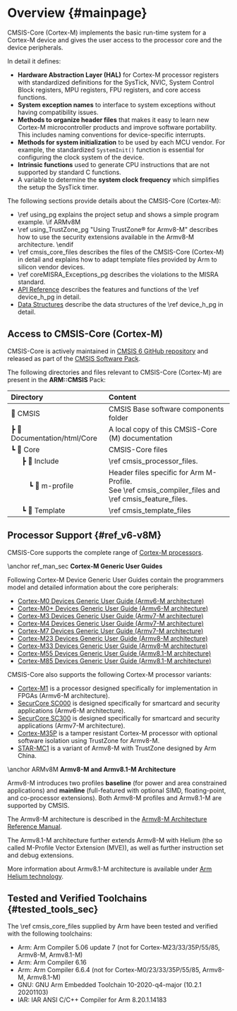 # Overview {#mainpage}

CMSIS-Core (Cortex-M) implements the basic run-time system for a Cortex-M device and gives the user access to the processor core and the device peripherals.

In detail it defines:
 - **Hardware Abstraction Layer (HAL)** for Cortex-M processor registers with standardized  definitions for the SysTick, NVIC, System Control Block registers, MPU registers, FPU registers, and core access functions.
 - **System exception names** to interface to system exceptions without having compatibility issues.
 - **Methods to organize header files** that makes it easy to learn new Cortex-M microcontroller products and improve software portability. This includes naming conventions for device-specific interrupts.
 - **Methods for system initialization** to be used by each MCU vendor. For example, the standardized `SystemInit()` function is essential for configuring the clock system of the device.
 - **Intrinsic functions** used to generate CPU instructions that are not supported by standard C functions.
 - A variable to determine the **system clock frequency** which simplifies the setup the SysTick timer.


The following sections provide details about the CMSIS-Core (Cortex-M):
 - \ref using_pg explains the project setup and shows a simple program example.
\if ARMv8M
 - \ref using_TrustZone_pg "Using TrustZone&reg; for Armv8-M" describes how to use the security extensions available in the Armv8-M architecture.
\endif
 - \ref cmsis_core_files describes the files of the CMSIS-Core (Cortex-M) in detail and explains how to adapt template files provided by Arm to silicon vendor devices.
 - \ref coreMISRA_Exceptions_pg describes the violations to the MISRA standard.
 - [API Reference](modules.html) describes the features and functions of the \ref device_h_pg in detail.
 - [Data Structures](annotated.html) describe the data structures of the \ref device_h_pg in detail.

## Access to CMSIS-Core (Cortex-M)

CMSIS-Core is actively maintained in [CMSIS 6 GitHub repository](https://github.com/ARM-software/CMSIS_6) and released as part of the [CMSIS Software Pack](../General/cmsis_pack.html).

The following directories and files relevant to CMSIS-Core (Cortex-M) are present in the **ARM::CMSIS** Pack:

Directory                         | Content
:---------------------------------|:------------------------------------------------------------------------
📂 CMSIS                          | CMSIS Base software components folder
 ┣ 📂 Documentation/html/Core     | A local copy of this CMSIS-Core (M) documentation
 ┗ 📂 Core                        | CMSIS-Core files
 &emsp;&nbsp; ┣ 📂 Include        | \ref cmsis_processor_files.
 &emsp;&emsp;&nbsp; ┗ 📂 m-profile| Header files specific for Arm M-Profile.<br/> See \ref cmsis_compiler_files and \ref cmsis_feature_files.
 &emsp;&nbsp; ┗ 📂 Template       | \ref cmsis_template_files

## Processor Support {#ref_v6-v8M}

CMSIS-Core supports the complete range of [Cortex-M processors](https://www.arm.com/products/silicon-ip-cpu?families=cortex-m&showall=true).

\anchor ref_man_sec
**Cortex-M Generic User Guides**

Following Cortex-M Device Generic User Guides contain the programmers model and detailed information about the core peripherals:
 - [Cortex-M0 Devices Generic User Guide (Armv6-M architecture)](https://developer.arm.com/documentation/dui0497/latest/)
 - [Cortex-M0+ Devices Generic User Guide (Armv6-M architecture)](https://developer.arm.com/documentation/dui0662/latest/)
 - [Cortex-M3 Devices Generic User Guide (Armv7-M architecture)](https://developer.arm.com/documentation/dui0552/latest/)
 - [Cortex-M4 Devices Generic User Guide (Armv7-M architecture)](https://developer.arm.com/documentation/dui0553/latest/)
 - [Cortex-M7 Devices Generic User Guide (Armv7-M architecture)](https://developer.arm.com/documentation/dui0646/latest/)
 - [Cortex-M23 Devices Generic User Guide (Armv8-M architecture)](https://developer.arm.com/documentation/dui1095/latest/)
 - [Cortex-M33 Devices Generic User Guide (Armv8-M architecture)](https://developer.arm.com/documentation/100235/latest/)
 - [Cortex-M55 Devices Generic User Guide (Armv8.1-M architecture)](https://developer.arm.com/documentation/101273/latest/)
 - [Cortex-M85 Devices Generic User Guide (Armv8.1-M architecture)](https://developer.arm.com/documentation/101928/latest/)

CMSIS-Core also supports the following Cortex-M processor variants:
- [Cortex-M1](https://developer.arm.com/Processors/Cortex-M1) is a processor designed specifically for implementation in FPGAs (Armv6-M architecture).
- [SecurCore SC000](https://developer.arm.com/Processors/SecurCore%20SC000) is designed specifically for smartcard and security applications (Armv6-M architecture).
- [SecurCore SC300](https://developer.arm.com/Processors/SecurCore%20SC300) is designed specifically for smartcard and security applications (Armv7-M architecture).
- [Cortex-M35P](https://developer.arm.com/Processors/Cortex-M35P) is a tamper resistant Cortex-M processor with optional software isolation using TrustZone for Armv8-M.
- [STAR-MC1](https://www.armchina.com/mountain?infoId=160) is a variant of Armv8-M with TrustZone designed by Arm China.

\anchor ARMv8M
**Armv8-M and Armv8.1-M Architecture**

Armv8-M introduces two profiles **baseline** (for power and area constrained applications) and **mainline** (full-featured with optional SIMD, floating-point, and co-processor extensions). Both Armv8-M profiles and Armv8.1-M are supported by CMSIS.

The Armv8-M architecture is described in the [Armv8-M Architecture Reference Manual](https://developer.arm.com/documentation/ddi0553/latest/).

The Armv8.1-M architecture further extends Armv8-M with Helium (the so called M-Profile Vector Extension (MVE)), as well as further instruction set and debug extensions.

More information about Armv8.1-M architecture is available under [Arm Helium technology](https://developer.arm.com/Architectures/Helium).

##  Tested and Verified Toolchains {#tested_tools_sec}

The \ref cmsis_core_files supplied by Arm have been tested and verified with the following toolchains:
 - Arm: Arm Compiler 5.06 update 7 (not for Cortex-M23/33/35P/55/85, Armv8-M, Armv8.1-M)
 - Arm: Arm Compiler 6.16
 - Arm: Arm Compiler 6.6.4 (not for Cortex-M0/23/33/35P/55/85, Armv8-M, Armv8.1-M)
 - GNU: GNU Arm Embedded Toolchain 10-2020-q4-major (10.2.1 20201103)
 - IAR: IAR ANSI C/C++ Compiler for Arm 8.20.1.14183
